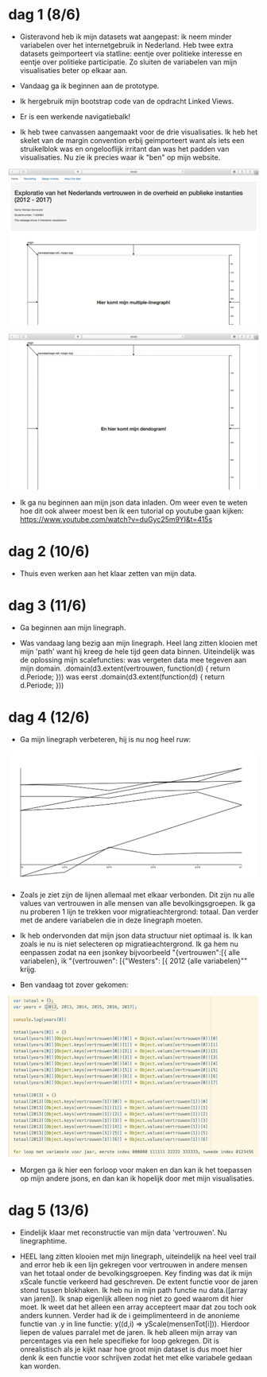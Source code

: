 # dag 1 (8/6)

* Gisteravond heb ik mijn datasets wat aangepast: ik neem minder variabelen over het internetgebruik in Nederland. Heb twee extra datasets geimporteert via statline: eentje over politieke interesse en eentje over politieke participatie. Zo sluiten de variabelen van mijn visualisaties beter op elkaar aan.

* Vandaag ga ik beginnen aan de prototype.

* Ik hergebruik mijn bootstrap code van de opdracht Linked Views.

* Er is een werkende navigatiebalk!

* Ik heb twee canvassen aangemaakt voor de drie visualisaties. Ik heb het skelet van de margin convention erbij geimporteert want als iets een struikelblok was en ongelooflijk irritant dan was het padden van visualisaties. Nu zie ik precies waar ik "ben" op mijn website.

![](photo/image_3.jpg)

![](photo/image_4.jpg)

* Ik ga nu beginnen aan mijn json data inladen. Om weer even te weten hoe dit ook alweer moest ben ik een tutorial op youtube gaan kijken: https://www.youtube.com/watch?v=duGyc25m9YI&t=415s

# dag 2 (10/6)

* Thuis even werken aan het klaar zetten van mijn data.

# dag 3 (11/6)

* Ga beginnen aan mijn linegraph.

* Was vandaag lang bezig aan mijn linegraph. Heel lang zitten klooien met mijn 'path' want hij kreeg de hele tijd geen data binnen. Uiteindelijk was de oplossing mijn scalefuncties: was vergeten data mee tegeven aan mijn domain. .domain(d3.extent(vertrouwen, function(d) { return d.Periode; })) was eerst .domain(d3.extent(function(d) { return d.Periode; }))

# dag 4 (12/6)

* Ga mijn linegraph verbeteren, hij is nu nog heel ruw:

![](photo/image_5.jpg)

* Zoals je ziet zijn de lijnen allemaal met elkaar verbonden. Dit zijn nu alle values van vertrouwen in alle mensen van alle bevolkingsgroepen. Ik ga nu proberen 1 lijn te trekken voor migratieachtergrond: totaal. Dan verder met de andere variabelen die in deze linegraph moeten.

* Ik heb ondervonden dat mijn json data structuur niet optimaal is. Ik kan zoals ie nu is niet selecteren op migratieachtergrond. Ik ga hem nu eenpassen zodat na een jsonkey bijvoorbeeld "{vertrouwen":[{ alle variabelen}, ik "{vertrouwen": [{"Westers": [{ 2012 {alle variabelen}"" krijg.

* Ben vandaag tot zover gekomen:

![](photo/image_6.jpg)

* Morgen ga ik hier een forloop voor maken en dan kan ik het toepassen op mijn andere jsons, en dan kan ik hopelijk door met mijn visualisaties.

# dag 5 (13/6)

* Eindelijk klaar met reconstructie van mijn data 'vertrouwen'. Nu linegraphtime.

* HEEL lang zitten klooien met mijn linegraph, uiteindelijk na heel veel trail and error heb ik een lijn gekregen voor vertrouwen in andere mensen van het totaal onder de bevolkingsgroepen. Key finding was dat ik mijn xScale functie verkeerd had geschreven. De extent functie voor de jaren stond tussen blokhaken. Ik heb nu in mijn path functie nu data.([array van jaren]). Ik snap eigenlijk alleen nog niet zo goed waarom dit hier moet. Ik weet dat het alleen een array accepteert maar dat zou toch ook anders kunnen. Verder had ik de i geimplimenteerd in de anonieme functie van .y in line functie: y((d,i) => yScale(mensenTot[i])). Hierdoor liepen de values parralel met de jaren. Ik heb alleen mijn array van percentages via een hele specifieke for loop gekregen. Dit is onrealistisch als je kijkt naar hoe groot mijn dataset is dus moet hier denk ik een functie voor schrijven zodat het met elke variabele gedaan kan worden. 
